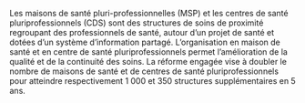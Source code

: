 <p>
  <span id="brief">
    Les maisons de santé pluri-professionnelles (MSP) et les centres de santé pluriprofessionnels (CDS) sont des structures de soins de proximité regroupant des professionnels de santé, autour d’un projet de santé et dotées d’un système d’information partagé.
  </span>
  L’organisation en maison de santé et en centre de santé pluriprofessionnels permet l’amélioration de la qualité et de la continuité des soins. La réforme engagée vise à doubler le nombre de maisons de santé et de centres de santé pluriprofessionnels pour atteindre respectivement 1 000 et 350 structures supplémentaires en 5 ans.
</p>

